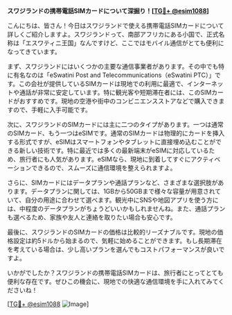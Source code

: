 **スワジランドの携帯電話SIMカードについて深掘り！[[TG💪+ @esim1088](https://t.me/s/esim1088)]**

こんにちは、皆さん！今日はスワジランドで使える携帯電話SIMカードについて詳しくご紹介しますよ。スワジランドって、南部アフリカにある小国で、正式名称は「エスワティニ王国」なんですけど、ここではモバイル通信がとても便利になってきています。

まず、スワジランドにはいくつかの主要な通信事業者があります。その中でも特に有名なのは「eSwatini Post and Telecommunications（eSwatini PTC）」です。この会社が提供しているSIMカードは現地での利用に最適で、インターネットや通話が非常に安定しています。特に観光客や短期滞在者には、このSIMカードがおすすめです。現地の空港や街中のコンビニエンスストアなどで購入できますので、手軽に入手可能です。

次に、スワジランドのSIMカードには主に二つのタイプがあります。一つは通常のSIMカード、もう一つはeSIMです。通常のSIMカードは物理的にカードを挿入する形式ですが、eSIMはスマートフォンやタブレットに直接埋め込むことができる新しい技術です。特に最近では多くの最新端末がeSIMに対応しているため、旅行者にも人気があります。eSIMなら、現地に到着してすぐにアクティベーションできるので、スムーズに通信環境を整えられますよ。

さらに、SIMカードにはデータプランや通話プランなど、さまざまな選択肢があります。データプランに関しては、1GBから50GBまで様々な容量が用意されていて、自分の用途に合わせて選べます。観光中にSNSや地図アプリを使う方には、中程度のデータプランがちょうどいいかもしれませんね。また、通話プランも選べるため、家族や友人と連絡を取りたい場合も安心です。

最後に、スワジランドのSIMカードの価格は比較的リーズナブルです。現地の価格設定は約5ドルから始まるので、気軽に始めることができます。もし長期滞在を考えている場合は、少し高いプランを選んでもコストパフォーマンスが良いですよ。

いかがでしたか？スワジランドの携帯電話SIMカードは、旅行者にとってとても便利な存在です。ぜひこの機会に、現地での快適な通信環境を手に入れてみてくださいね！

[[TG💪+ @esim1088](https://t.me/s/esim1088) ![Image](https://i.postimg.cc/Y0z9fWf4/image.png)]